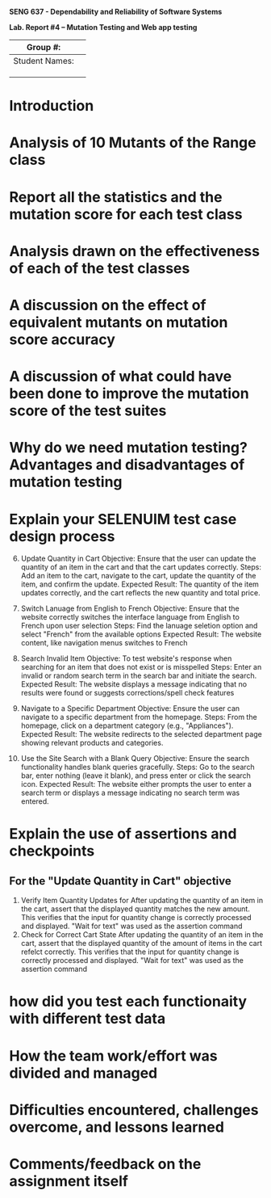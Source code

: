 **SENG 637 - Dependability and Reliability of Software Systems**

**Lab. Report \#4 – Mutation Testing and Web app testing**

| Group \#:      |     |
| -------------- | --- |
| Student Names: |     |
|                |     |
|                |     |
|                |     |

# Introduction

# Analysis of 10 Mutants of the Range class 

# Report all the statistics and the mutation score for each test class

# Analysis drawn on the effectiveness of each of the test classes

# A discussion on the effect of equivalent mutants on mutation score accuracy

# A discussion of what could have been done to improve the mutation score of the test suites

# Why do we need mutation testing? Advantages and disadvantages of mutation testing

# Explain your SELENUIM test case design process
6. Update Quantity in Cart
   Objective: Ensure that the user can update the quantity of an item in the cart and that the cart updates correctly.
   Steps: Add an item to the cart, navigate to the cart, update the quantity of the item, and confirm the update.
   Expected Result: The quantity of the item updates correctly, and the cart reflects the new quantity and total price.
7. Switch Lanuage from English to French
   Objective: Ensure that the website correctly switches the interface language from English to French upon user selection
   Steps: Find the lanuage seletion option and select "French" from the available options
   Expected Result: The website content, like navigation menus switches to French
8. Search Invalid Item
    Objective: To test website's response when searching for an item that does not exist or is misspelled
    Steps: Enter an invalid or random search term in the search bar and initiate the search.
    Expected Result: The website displays a message indicating that no results were found or suggests corrections/spell check features
    
9. Navigate to a Specific Department
  Objective: Ensure the user can navigate to a specific department from the homepage.
  Steps: From the homepage, click on a department category (e.g., "Appliances").
  Expected Result: The website redirects to the selected department page showing relevant products and categories.
10. Use the Site Search with a Blank Query
  Objective: Ensure the search functionality handles blank queries gracefully.
  Steps: Go to the search bar, enter nothing (leave it blank), and press enter or click the search icon.
  Expected Result: The website either prompts the user to enter a search term or displays a message indicating no search term was entered.
# Explain the use of assertions and checkpoints
## For the "Update Quantity in Cart" objective
1. Verify Item Quantity Updates for 
   After updating the quantity of an item in the cart, assert that the displayed quantity matches the new amount. This verifies that the input for quantity change is correctly processed and displayed. "Wait for text" was used as the assertion command
2. Check for Correct Cart State
   After updating the quantity of an item in the cart, assert that the displayed quantity of the amount of items in the cart refelct correctly. This verifies that the input for quantity change is correctly processed and displayed. "Wait for text" was used as the assertion command
   
# how did you test each functionaity with different test data

# How the team work/effort was divided and managed

# Difficulties encountered, challenges overcome, and lessons learned

# Comments/feedback on the assignment itself

